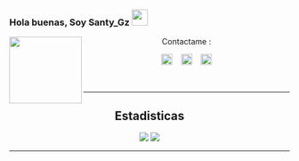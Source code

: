 ### Hola buenas, Soy Santy_Gz <img src="https://github.com/TheDudeThatCode/TheDudeThatCode/blob/master/Assets/Hi.gif" width="29px">
<img src="https://media4.giphy.com/media/qLFKvOpoS1N7ts7xO8/giphy.gif" width=130 height="120" align="left">
<center>
Contactame :

<a href="https://web.facebook.com/profile.php?id=100060138295881"><img src="https://image.flaticon.com/icons/svg/174/174848.svg" alt="alt text" width="20" height="20"></a>      &nbsp;&nbsp;   <a href="https://instagram.com/santy_gz_404"><img src="https://image.flaticon.com/icons/svg/174/174855.svg" alt="alt text" width="20" height="20"></a>
 &nbsp;&nbsp; 
<a href="https://twitter.com/NazwaSa72637177"><img src="https://www.flaticon.com/free-icon/whatsapp_1383269" alt="alt text" width="20" height="20"></a>




&nbsp;&nbsp;     &nbsp;&nbsp;    &nbsp;&nbsp;   &nbsp;&nbsp;   &nbsp;&nbsp;   

---

## Estadisticas

<a href="https://github.com/Santy-Gz"><img src="https://github-readme-stats.vercel.app/api?username=Santy-Gz&show_icons=true&theme=radical"></a>
<a href="https://github.com/Santy-Gz"><img src="https://github-readme-stats.vercel.app/api/top-langs/?username=Santy-Gz&theme=highcontrast&layout=compact"></a>

---

